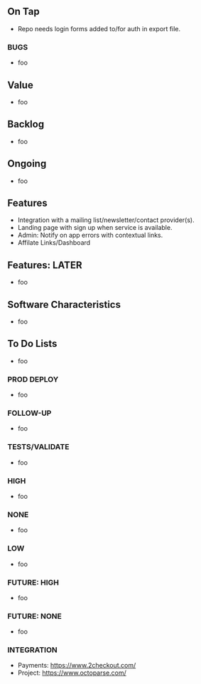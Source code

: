 
## On Tap

* Repo needs login forms added to/for auth in export file.

### BUGS

* foo

## Value

* foo

## Backlog

* foo

## Ongoing

* foo

## Features

* Integration with a mailing list/newsletter/contact provider(s).
* Landing page with sign up when service is available.
* Admin: Notify on app errors with contextual links.
* Affilate Links/Dashboard

## Features: LATER

* foo

## Software Characteristics

* foo

## To Do Lists

* foo

### PROD DEPLOY

* foo

### FOLLOW-UP

* foo

### TESTS/VALIDATE

* foo

### HIGH

* foo

### NONE

* foo

### LOW

* foo

### FUTURE: HIGH

* foo

### FUTURE: NONE

* foo

### INTEGRATION
* Payments: https://www.2checkout.com/
* Project: https://www.octoparse.com/


